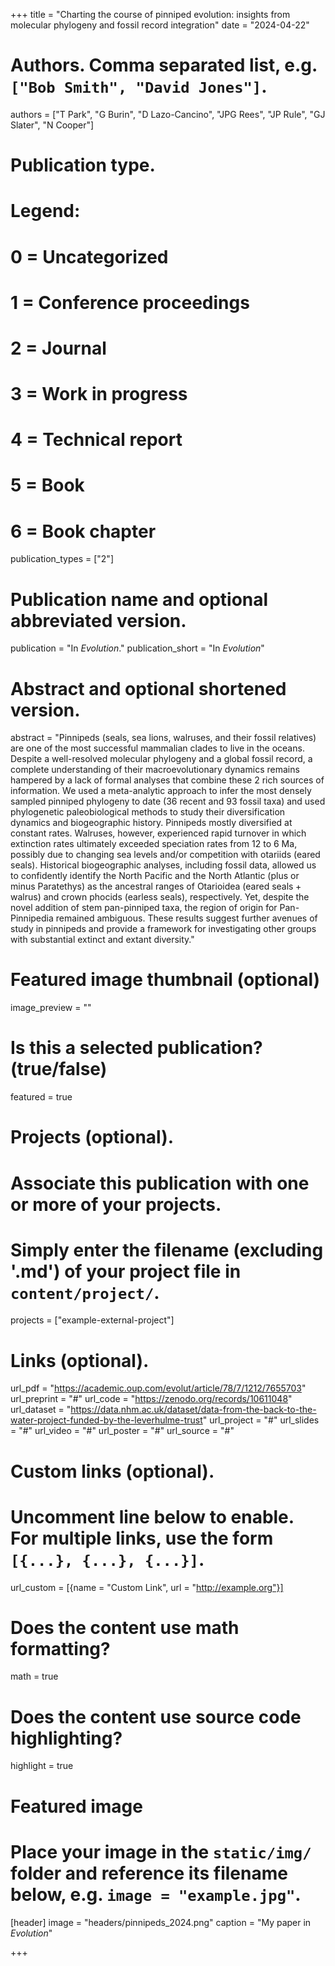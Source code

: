 +++
title = "Charting the course of pinniped evolution: insights from molecular phylogeny and fossil record integration"
date = "2024-04-22"

# Authors. Comma separated list, e.g. `["Bob Smith", "David Jones"]`.
authors = ["T Park", "G Burin", "D Lazo-Cancino", "JPG Rees", "JP Rule", "GJ Slater", "N Cooper"]

# Publication type.
# Legend:
# 0 = Uncategorized
# 1 = Conference proceedings
# 2 = Journal
# 3 = Work in progress
# 4 = Technical report
# 5 = Book
# 6 = Book chapter
publication_types = ["2"]

# Publication name and optional abbreviated version.
publication = "In *Evolution*."
publication_short = "In *Evolution*"

# Abstract and optional shortened version.
abstract = "Pinnipeds (seals, sea lions, walruses, and their fossil relatives) are one of the most successful mammalian clades to live in the oceans. Despite a well-resolved molecular phylogeny and a global fossil record, a complete understanding of their macroevolutionary dynamics remains hampered by a lack of formal analyses that combine these 2 rich sources of information. We used a meta-analytic approach to infer the most densely sampled pinniped phylogeny to date (36 recent and 93 fossil taxa) and used phylogenetic paleobiological methods to study their diversification dynamics and biogeographic history. Pinnipeds mostly diversified at constant rates. Walruses, however, experienced rapid turnover in which extinction rates ultimately exceeded speciation rates from 12 to 6 Ma, possibly due to changing sea levels and/or competition with otariids (eared seals). Historical biogeographic analyses, including fossil data, allowed us to confidently identify the North Pacific and the North Atlantic (plus or minus Paratethys) as the ancestral ranges of Otarioidea (eared seals + walrus) and crown phocids (earless seals), respectively. Yet, despite the novel addition of stem pan-pinniped taxa, the region of origin for Pan-Pinnipedia remained ambiguous. These results suggest further avenues of study in pinnipeds and provide a framework for investigating other groups with substantial extinct and extant diversity."

# Featured image thumbnail (optional)
image_preview = ""

# Is this a selected publication? (true/false)
featured = true

# Projects (optional).
#   Associate this publication with one or more of your projects.
#   Simply enter the filename (excluding '.md') of your project file in `content/project/`.
projects = ["example-external-project"]

# Links (optional).
url_pdf = "https://academic.oup.com/evolut/article/78/7/1212/7655703"
url_preprint = "#"
url_code = "https://zenodo.org/records/10611048"
url_dataset = "https://data.nhm.ac.uk/dataset/data-from-the-back-to-the-water-project-funded-by-the-leverhulme-trust"
url_project = "#"
url_slides = "#"
url_video = "#"
url_poster = "#"
url_source = "#"

# Custom links (optional).
#   Uncomment line below to enable. For multiple links, use the form `[{...}, {...}, {...}]`.
url_custom = [{name = "Custom Link", url = "http://example.org"}]

# Does the content use math formatting?
math = true

# Does the content use source code highlighting?
highlight = true

# Featured image
# Place your image in the `static/img/` folder and reference its filename below, e.g. `image = "example.jpg"`.
[header]
image = "headers/pinnipeds_2024.png"
caption = "My paper in *Evolution*"

+++
